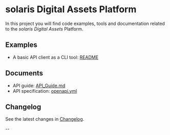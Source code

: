 # solaris Digital Assets Platform

In this project you will find code examples, tools and documentation related to the
*solaris Digital Assets* Platform.

## Examples

* A basic API client as a CLI tool: [README](examples/README.md)

## Documents

* API guide: [API_Guide.md](docs/API_Guide.md)
* API specification: [openapi.yml](docs/openapi.yml)

## Changelog

See the latest changes in [Changelog](CHANGELOG.md).

--
